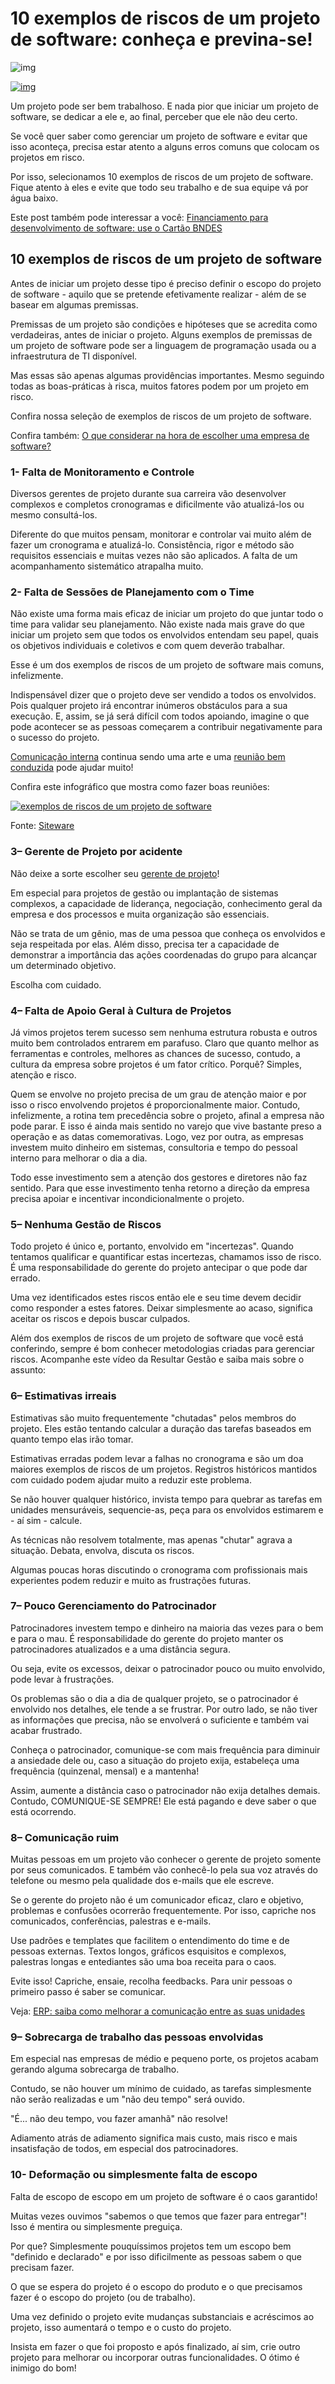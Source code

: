 # 10 exemplos de riscos de um projeto de software: conheça e previna-se!

![img](https://nerus.com.br/wp-content/uploads/2018/08/35.png)

[![img](https://nerus.localhost.com/wp-content/uploads/2017/05/35.png)](https://nerus.com.br/wp-content/uploads/2018/08/35.png)

Um projeto pode ser bem trabalhoso. E nada pior que iniciar um projeto de software, se dedicar a ele e, ao final, perceber que ele não deu certo.

Se você quer saber como gerenciar um projeto de software e evitar que isso aconteça, precisa estar atento a alguns erros comuns que colocam os projetos em risco.

Por isso, selecionamos 10 exemplos de riscos de um projeto de software. Fique atento à eles e evite que todo seu trabalho e de sua equipe vá por água baixo.



Este post também pode interessar a você: [Financiamento para desenvolvimento de software: use o Cartão BNDES](https://nerus.localhost.com/financeiro/financiamento-desenvolvimento-software/)

## 10 exemplos de riscos de um projeto de software

Antes de iniciar um projeto desse tipo é preciso definir o escopo do projeto de software - aquilo que se pretende efetivamente realizar - além de se basear em algumas premissas.

Premissas de um projeto são condições e hipóteses que se acredita como verdadeiras, antes de iniciar o projeto. Alguns exemplos de premissas de um projeto de software pode ser a linguagem de programação usada ou a infraestrutura de TI disponível.

Mas essas são apenas algumas providências importantes. Mesmo seguindo todas as boas-práticas à risca, muitos fatores podem por um projeto em risco.

Confira nossa seleção de exemplos de riscos de um projeto de software.

Confira também: [O que considerar na hora de escolher uma empresa de software?](https://nerus.localhost.com/erp/o-que-considerar-na-hora-de-escolher-uma-empresa-de-software/)

### **1- Falta de Monitoramento e Controle**

Diversos gerentes de projeto durante sua carreira vão desenvolver complexos e completos cronogramas e dificilmente vão atualizá-los ou mesmo consultá-los.

Diferente do que muitos pensam, monitorar e controlar vai muito além de fazer um cronograma e atualizá-lo. Consistência, rigor e método são requisitos essenciais e muitas vezes não são aplicados. A falta de um acompanhamento sistemático atrapalha muito.

### **2- Falta de Sessões de Planejamento com o Time**

Não existe uma forma mais eficaz de iniciar um projeto do que juntar todo o time para validar seu planejamento. Não existe nada mais grave do que iniciar um projeto sem que todos os envolvidos entendam seu papel, quais os objetivos individuais e coletivos e com quem deverão trabalhar.

Esse é um dos exemplos de riscos de um projeto de software mais comuns, infelizmente.

Indispensável dizer que o projeto deve ser vendido a todos os envolvidos. Pois qualquer projeto irá encontrar inúmeros obstáculos para a sua execução. E, assim, se já será difícil com todos apoiando, imagine o que pode acontecer se as pessoas começarem a contribuir negativamente para o sucesso do projeto.

[Comunicação interna](https://pluga.co/blog/gestao-empresarial/comunicacao-interna-exemplos/) continua sendo uma arte e uma [reunião bem conduzida](https://www.siteware.com.br/reunioes/como-fazer-reuniao-produtiva/) pode ajudar muito!

Confira este infográfico que mostra como fazer boas reuniões:

[![exemplos de riscos de um projeto de software](https://nerus.localhost.com/wp-content/uploads/2017/05/exemplos-de-iscos-projeto-sofware-1024x768.png)](https://nerus.com.br/wp-content/uploads/2019/05/exemplos-de-iscos-projeto-sofware.png)

Fonte: [Siteware](https://www.siteware.com.br/reunioes/como-fazer-reuniao-produtiva/)

### **3– Gerente de Projeto por acidente**

Não deixe a sorte escolher seu [gerente de projeto](https://www.heflo.com/pt-br/definicoes/gerente-de-projeto-de-processo/)!

Em especial para projetos de gestão ou implantação de sistemas complexos, a capacidade de liderança, negociação, conhecimento geral da empresa e dos processos e muita organização são essenciais.

Não se trata de um gênio, mas de uma pessoa que conheça os envolvidos e seja respeitada por elas. Além disso, precisa ter a capacidade de demonstrar a importância das ações coordenadas do grupo para alcançar um determinado objetivo.

Escolha com cuidado.

### **4– Falta de Apoio Geral à Cultura de Projetos**

Já vimos projetos terem sucesso sem nenhuma estrutura robusta e outros muito bem controlados entrarem em parafuso. Claro que quanto melhor as ferramentas e controles, melhores as chances de sucesso, contudo, a cultura da empresa sobre projetos é um fator crítico. Porquê? Simples, atenção e risco.

Quem se envolve no projeto precisa de um grau de atenção maior e por isso o risco envolvendo projetos é proporcionalmente maior. Contudo, infelizmente, a rotina tem precedência sobre o projeto, afinal a empresa não pode parar. E isso é ainda mais sentido no varejo que vive bastante preso a operação e as datas comemorativas. Logo, vez por outra, as empresas investem muito dinheiro em sistemas, consultoria e tempo do pessoal interno para melhorar o dia a dia.

Todo esse investimento sem a atenção dos gestores e diretores não faz sentido. Para que esse investimento tenha retorno a direção da empresa precisa apoiar e incentivar incondicionalmente o projeto.

### **5– Nenhuma Gestão de Riscos**

Todo projeto é único e, portanto, envolvido em "incertezas". Quando tentamos qualificar e quantificar estas incertezas, chamamos isso de risco. É uma responsabilidade do gerente do projeto antecipar o que pode dar errado.

Uma vez identificados estes riscos então ele e seu time devem decidir como responder a estes fatores. Deixar simplesmente ao acaso, significa aceitar os riscos e depois buscar culpados.

Além dos exemplos de riscos de um projeto de software que você está conferindo, sempre é bom conhecer metodologias criadas para gerenciar riscos. Acompanhe este vídeo da Resultar Gestão e saiba mais sobre o assunto:



### **6– Estimativas irreais**

Estimativas são muito frequentemente "chutadas" pelos membros do projeto. Eles estão tentando calcular a duração das tarefas baseados em quanto tempo elas irão tomar.

Estimativas erradas podem levar a falhas no cronograma e são um doa maiores exemplos de riscos de um projetos. Registros históricos mantidos com cuidado podem ajudar muito a reduzir este problema.

Se não houver qualquer histórico, invista tempo para quebrar as tarefas em unidades mensuráveis, sequencie-as, peça para os envolvidos estimarem e - aí sim - calcule.

As técnicas não resolvem totalmente, mas apenas "chutar" agrava a situação. Debata, envolva, discuta os riscos.

Algumas poucas horas discutindo o cronograma com profissionais mais experientes podem reduzir e muito as frustrações futuras.

### **7– Pouco Gerenciamento do Patrocinador**

Patrocinadores investem tempo e dinheiro na maioria das vezes para o bem e para o mau. É responsabilidade do gerente do projeto manter os patrocinadores atualizados e a uma distância segura.

Ou seja, evite os excessos, deixar o patrocinador pouco ou muito envolvido, pode levar à frustrações.

Os problemas são o dia a dia de qualquer projeto, se o patrocinador é envolvido nos detalhes, ele tende a se frustrar. Por outro lado, se não tiver as informações que precisa, não se envolverá o suficiente e também vai acabar frustrado.

Conheça o patrocinador, comunique-se com mais frequência para diminuir a ansiedade dele ou, caso a situação do projeto exija, estabeleça uma frequência (quinzenal, mensal) e a mantenha!

Assim, aumente a distância caso o patrocinador não exija detalhes demais. Contudo, COMUNIQUE-SE SEMPRE! Ele está pagando e deve saber o que está ocorrendo.

### **8– Comunicação ruim**

Muitas pessoas em um projeto vão conhecer o gerente de projeto somente por seus comunicados. E também vão conhecê-lo pela sua voz através do telefone ou mesmo pela qualidade dos e-mails que ele escreve.

Se o gerente do projeto não é um comunicador eficaz, claro e objetivo, problemas e confusões ocorrerão frequentemente. Por isso, capriche nos comunicados, conferências, palestras e e-mails.

Use padrões e templates que facilitem o entendimento do time e de pessoas externas. Textos longos, gráficos esquisitos e complexos, palestras longas e entediantes são uma boa receita para o caos.

Evite isso! Capriche, ensaie, recolha feedbacks. Para unir pessoas o primeiro passo é saber se comunicar.

Veja: [ERP: saiba como melhorar a comunicação entre as suas unidades](https://nerus.localhost.com/erp/erp-saiba-como-melhorar-a-comunicacao-entre-as-suas-unidades/)

### **9– Sobrecarga de trabalho das pessoas envolvidas**

Em especial nas empresas de médio e pequeno porte, os projetos acabam gerando alguma sobrecarga de trabalho.

Contudo, se não houver um mínimo de cuidado, as tarefas simplesmente não serão realizadas e um "não deu tempo" será ouvido.

"É... não deu tempo, vou fazer amanhã" não resolve!

Adiamento atrás de adiamento significa mais custo, mais risco e mais insatisfação de todos, em especial dos patrocinadores.

### **10- Deformação ou simplesmente falta de escopo**

Falta de escopo de escopo em um projeto de software é o caos garantido!

Muitas vezes ouvimos "sabemos o que temos que fazer para entregar"! Isso é mentira ou simplesmente preguiça.

Por que? Simplesmente pouquíssimos projetos tem um escopo bem "definido e declarado" e por isso dificilmente as pessoas sabem o que precisam fazer.

O que se espera do projeto é o escopo do produto e o que precisamos fazer é o escopo do projeto (ou de trabalho).

Uma vez definido o projeto evite mudanças substanciais e acréscimos ao projeto, isso aumentará o tempo e o custo do projeto.

Insista em fazer o que foi proposto e após finalizado, aí sim, crie outro projeto para melhorar ou incorporar outras funcionalidades. O ótimo é inimigo do bom!